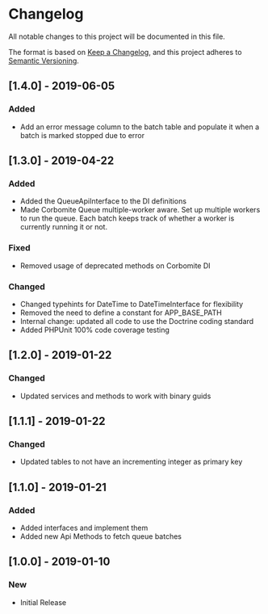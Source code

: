 # Changelog
All notable changes to this project will be documented in this file.

The format is based on [Keep a Changelog](https://keepachangelog.com/en/1.0.0/),
and this project adheres to [Semantic Versioning](https://semver.org/spec/v2.0.0.html).

## [1.4.0] - 2019-06-05
### Added
- Add an error message column to the batch table and populate it when a batch is marked stopped due to error

## [1.3.0] - 2019-04-22
### Added
- Added the QueueApiInterface to the DI definitions
- Made Corbomite Queue multiple-worker aware. Set up multiple workers to run the queue. Each batch keeps track of whether a worker is currently running it or not.
### Fixed
- Removed usage of deprecated methods on Corbomite DI
### Changed
- Changed typehints for DateTime to DateTimeInterface for flexibility
- Removed the need to define a constant for APP_BASE_PATH
- Internal change: updated all code to use the Doctrine coding standard
- Added PHPUnit 100% code coverage testing

## [1.2.0] - 2019-01-22
### Changed
- Updated services and methods to work with binary guids

## [1.1.1] - 2019-01-22
### Changed
- Updated tables to not have an incrementing integer as primary key

## [1.1.0] - 2019-01-21
### Added
- Added interfaces and implement them
- Added new Api Methods to fetch queue batches

## [1.0.0] - 2019-01-10
### New
- Initial Release
